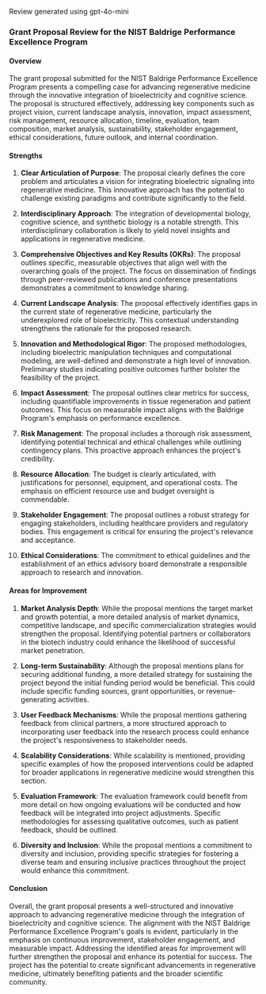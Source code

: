 Review generated using gpt-4o-mini

### Grant Proposal Review for the NIST Baldrige Performance Excellence Program

#### Overview
The grant proposal submitted for the NIST Baldrige Performance Excellence Program presents a compelling case for advancing regenerative medicine through the innovative integration of bioelectricity and cognitive science. The proposal is structured effectively, addressing key components such as project vision, current landscape analysis, innovation, impact assessment, risk management, resource allocation, timeline, evaluation, team composition, market analysis, sustainability, stakeholder engagement, ethical considerations, future outlook, and internal coordination.

#### Strengths

1. **Clear Articulation of Purpose**: The proposal clearly defines the core problem and articulates a vision for integrating bioelectric signaling into regenerative medicine. This innovative approach has the potential to challenge existing paradigms and contribute significantly to the field.

2. **Interdisciplinary Approach**: The integration of developmental biology, cognitive science, and synthetic biology is a notable strength. This interdisciplinary collaboration is likely to yield novel insights and applications in regenerative medicine.

3. **Comprehensive Objectives and Key Results (OKRs)**: The proposal outlines specific, measurable objectives that align well with the overarching goals of the project. The focus on dissemination of findings through peer-reviewed publications and conference presentations demonstrates a commitment to knowledge sharing.

4. **Current Landscape Analysis**: The proposal effectively identifies gaps in the current state of regenerative medicine, particularly the underexplored role of bioelectricity. This contextual understanding strengthens the rationale for the proposed research.

5. **Innovation and Methodological Rigor**: The proposed methodologies, including bioelectric manipulation techniques and computational modeling, are well-defined and demonstrate a high level of innovation. Preliminary studies indicating positive outcomes further bolster the feasibility of the project.

6. **Impact Assessment**: The proposal outlines clear metrics for success, including quantifiable improvements in tissue regeneration and patient outcomes. This focus on measurable impact aligns with the Baldrige Program's emphasis on performance excellence.

7. **Risk Management**: The proposal includes a thorough risk assessment, identifying potential technical and ethical challenges while outlining contingency plans. This proactive approach enhances the project's credibility.

8. **Resource Allocation**: The budget is clearly articulated, with justifications for personnel, equipment, and operational costs. The emphasis on efficient resource use and budget oversight is commendable.

9. **Stakeholder Engagement**: The proposal outlines a robust strategy for engaging stakeholders, including healthcare providers and regulatory bodies. This engagement is critical for ensuring the project's relevance and acceptance.

10. **Ethical Considerations**: The commitment to ethical guidelines and the establishment of an ethics advisory board demonstrate a responsible approach to research and innovation.

#### Areas for Improvement

1. **Market Analysis Depth**: While the proposal mentions the target market and growth potential, a more detailed analysis of market dynamics, competitive landscape, and specific commercialization strategies would strengthen the proposal. Identifying potential partners or collaborators in the biotech industry could enhance the likelihood of successful market penetration.

2. **Long-term Sustainability**: Although the proposal mentions plans for securing additional funding, a more detailed strategy for sustaining the project beyond the initial funding period would be beneficial. This could include specific funding sources, grant opportunities, or revenue-generating activities.

3. **User Feedback Mechanisms**: While the proposal mentions gathering feedback from clinical partners, a more structured approach to incorporating user feedback into the research process could enhance the project's responsiveness to stakeholder needs.

4. **Scalability Considerations**: While scalability is mentioned, providing specific examples of how the proposed interventions could be adapted for broader applications in regenerative medicine would strengthen this section.

5. **Evaluation Framework**: The evaluation framework could benefit from more detail on how ongoing evaluations will be conducted and how feedback will be integrated into project adjustments. Specific methodologies for assessing qualitative outcomes, such as patient feedback, should be outlined.

6. **Diversity and Inclusion**: While the proposal mentions a commitment to diversity and inclusion, providing specific strategies for fostering a diverse team and ensuring inclusive practices throughout the project would enhance this commitment.

#### Conclusion
Overall, the grant proposal presents a well-structured and innovative approach to advancing regenerative medicine through the integration of bioelectricity and cognitive science. The alignment with the NIST Baldrige Performance Excellence Program's goals is evident, particularly in the emphasis on continuous improvement, stakeholder engagement, and measurable impact. Addressing the identified areas for improvement will further strengthen the proposal and enhance its potential for success. The project has the potential to create significant advancements in regenerative medicine, ultimately benefiting patients and the broader scientific community.